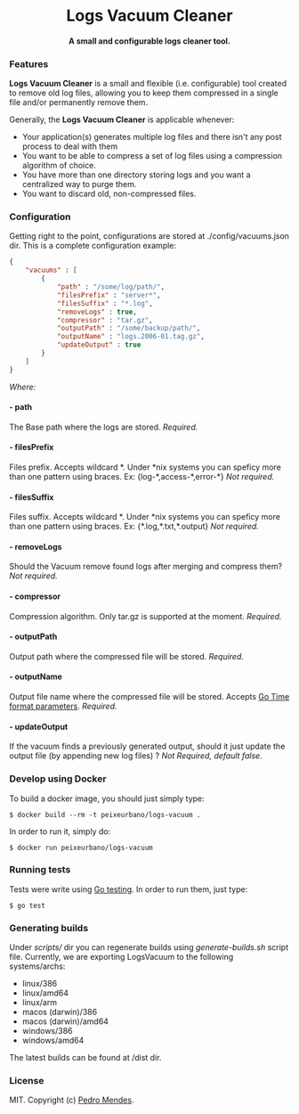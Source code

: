 <h1 align="center">
  <br>
  Logs Vacuum Cleaner
  <br>
</h1>

<h4 align="center">A small and configurable logs cleaner tool.</h4>

### Features

**Logs Vacuum Cleaner** is a small and flexible (i.e. configurable) tool created to remove old log files, allowing
you to keep them compressed in a single file and/or permanently remove them.

Generally, the **Logs Vacuum Cleaner** is applicable whenever:

* Your application(s) generates multiple log files and there isn't any post process to deal with them
* You want to be able to compress a set of log files using a compression algorithm of choice.
* You have more than one directory storing logs and you want a centralized way to purge them.
* You want to discard old, non-compressed files.

### Configuration

Getting right to the point, configurations are stored at ./config/vacuums.json dir. 
This is a complete configuration example:

```json
{
    "vacuums" : [
        {
            "path" : "/some/log/path/",
            "filesPrefix" : "server*",
            "filesSuffix" : "*.log",
            "removeLogs" : true,
            "compressor" : "tar.gz",
            "outputPath" : "/some/backup/path/",
            "outputName" : "logs.2006-01.tag.gz",
            "updateOutput" : true
        }
    ]
}
```

*Where:*

#### - path
The Base path where the logs are stored. *Required.*

#### - filesPrefix
Files prefix. Accepts wildcard \*. Under \*nix systems you can
speficy more than one pattern using braces. Ex: 
{log-\*,access-\*,error-\*} *Not required.*

#### - filesSuffix
Files suffix. Accepts wildcard \*. Under \*nix systems you can
speficy more than one pattern using braces. Ex: 
{\*.log,\*.txt,\*.output} *Not required.*

#### - removeLogs
Should the Vacuum remove found logs after merging and compress them? *Not required.*

#### - compressor
Compression algorithm. Only tar.gz is supported at the moment. *Required.*

#### - outputPath
Output path where the compressed file will be stored. *Required.*

#### - outputName
Output file name where the compressed file will be stored. Accepts [Go Time format parameters](https://golang.org/pkg/time/#pkg-examples). *Required.*

#### - updateOutput
If the vacuum finds a previously generated output, should it just update the output file (by appending new log files) ? *Not Required, default false.*

### Develop using Docker

To build a docker image, you should just simply type: 

`$ docker build --rm -t peixeurbano/logs-vacuum .`

In order to run it, simply do: 

`$ docker run peixeurbano/logs-vacuum` 
 
### Running tests

Tests were write using [Go testing](https://golang.org/pkg/testing/). In order to run them, just type:

`$ go test` 

### Generating builds

Under *scripts/* dir you can regenerate builds using *generate-builds.sh* script file. Currently, we are exporting LogsVacuum to the following systems/archs:

* linux/386
* linux/amd64
* linux/arm
* macos (darwin)/386
* macos (darwin)/amd64
* windows/386
* windows/amd64

The latest builds can be found at /dist dir.

### License

MIT. Copyright (c) [Pedro Mendes](http://www.pedromendes.com.br). 
